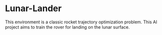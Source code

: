# Lunar-Lander
This environment is a classic rocket trajectory optimization problem. This AI project aims to train the rover for landing on the lunar surface.
